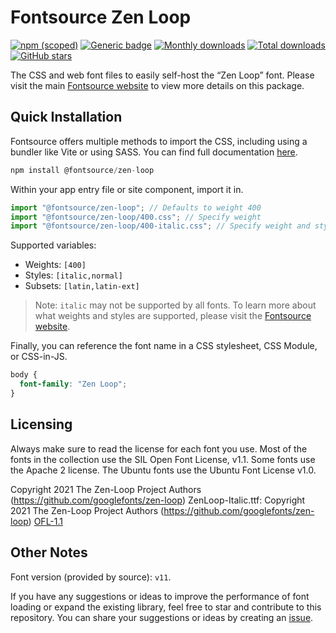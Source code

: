 # Fontsource Zen Loop

[![npm (scoped)](https://img.shields.io/npm/v/@fontsource/zen-loop?color=brightgreen)](https://www.npmjs.com/package/@fontsource/zen-loop) [![Generic badge](https://img.shields.io/badge/fontsource-passing-brightgreen)](https://github.com/fontsource/fontsource) [![Monthly downloads](https://badgen.net/npm/dm/@fontsource/zen-loop)](https://github.com/fontsource/fontsource) [![Total downloads](https://badgen.net/npm/dt/@fontsource/zen-loop)](https://github.com/fontsource/fontsource) [![GitHub stars](https://img.shields.io/github/stars/fontsource/fontsource.svg?style=social&label=Star)](https://github.com/fontsource/fontsource/stargazers)

The CSS and web font files to easily self-host the “Zen Loop” font. Please visit the main [Fontsource website](https://fontsource.org/fonts/zen-loop) to view more details on this package.

## Quick Installation

Fontsource offers multiple methods to import the CSS, including using a bundler like Vite or using SASS. You can find full documentation [here](https://fontsource.org/docs/getting-started/introduction).

```javascript
npm install @fontsource/zen-loop
```

Within your app entry file or site component, import it in.

```javascript
import "@fontsource/zen-loop"; // Defaults to weight 400
import "@fontsource/zen-loop/400.css"; // Specify weight
import "@fontsource/zen-loop/400-italic.css"; // Specify weight and style
```

Supported variables:
- Weights: `[400]`
- Styles: `[italic,normal]`
- Subsets: `[latin,latin-ext]`

> Note: `italic` may not be supported by all fonts. To learn more about what weights and styles are supported, please visit the [Fontsource website](https://fontsource.org/fonts/zen-loop).

Finally, you can reference the font name in a CSS stylesheet, CSS Module, or CSS-in-JS.

```css
body {
  font-family: "Zen Loop";
}
```

## Licensing
Always make sure to read the license for each font you use. Most of the fonts in the collection use the SIL Open Font License, v1.1. Some fonts use the Apache 2 license. The Ubuntu fonts use the Ubuntu Font License v1.0.

Copyright 2021 The Zen-Loop Project Authors (https://github.com/googlefonts/zen-loop) ZenLoop-Italic.ttf: Copyright 2021 The Zen-Loop Project Authors (https://github.com/googlefonts/zen-loop)
[OFL-1.1](https://openfontlicense.org)

## Other Notes
Font version (provided by source): `v11`.

If you have any suggestions or ideas to improve the performance of font loading or expand the existing library, feel free to star and contribute to this repository. You can share your suggestions or ideas by creating an [issue](https://github.com/fontsource/fontsource/issues).